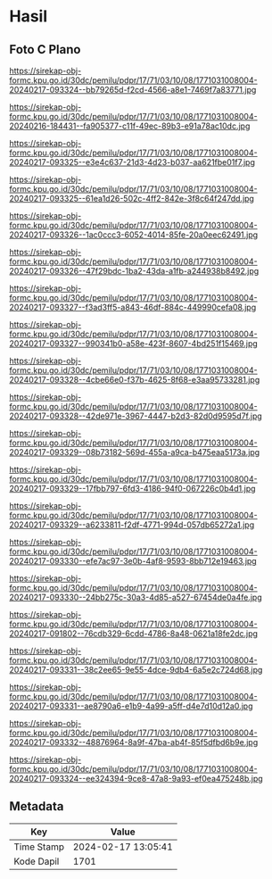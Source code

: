 # Hasil

## Foto C Plano

https://sirekap-obj-formc.kpu.go.id/30dc/pemilu/pdpr/17/71/03/10/08/1771031008004-20240217-093324--bb79265d-f2cd-4566-a8e1-7469f7a83771.jpg

https://sirekap-obj-formc.kpu.go.id/30dc/pemilu/pdpr/17/71/03/10/08/1771031008004-20240216-184431--fa905377-c11f-49ec-89b3-e91a78ac10dc.jpg

https://sirekap-obj-formc.kpu.go.id/30dc/pemilu/pdpr/17/71/03/10/08/1771031008004-20240217-093325--e3e4c637-21d3-4d23-b037-aa621fbe01f7.jpg

https://sirekap-obj-formc.kpu.go.id/30dc/pemilu/pdpr/17/71/03/10/08/1771031008004-20240217-093325--61ea1d26-502c-4ff2-842e-3f8c64f247dd.jpg

https://sirekap-obj-formc.kpu.go.id/30dc/pemilu/pdpr/17/71/03/10/08/1771031008004-20240217-093326--1ac0ccc3-6052-4014-85fe-20a0eec62491.jpg

https://sirekap-obj-formc.kpu.go.id/30dc/pemilu/pdpr/17/71/03/10/08/1771031008004-20240217-093326--47f29bdc-1ba2-43da-a1fb-a244938b8492.jpg

https://sirekap-obj-formc.kpu.go.id/30dc/pemilu/pdpr/17/71/03/10/08/1771031008004-20240217-093327--f3ad3ff5-a843-46df-884c-449990cefa08.jpg

https://sirekap-obj-formc.kpu.go.id/30dc/pemilu/pdpr/17/71/03/10/08/1771031008004-20240217-093327--990341b0-a58e-423f-8607-4bd251f15469.jpg

https://sirekap-obj-formc.kpu.go.id/30dc/pemilu/pdpr/17/71/03/10/08/1771031008004-20240217-093328--4cbe66e0-f37b-4625-8f68-e3aa95733281.jpg

https://sirekap-obj-formc.kpu.go.id/30dc/pemilu/pdpr/17/71/03/10/08/1771031008004-20240217-093328--42de971e-3967-4447-b2d3-82d0d9595d7f.jpg

https://sirekap-obj-formc.kpu.go.id/30dc/pemilu/pdpr/17/71/03/10/08/1771031008004-20240217-093329--08b73182-569d-455a-a9ca-b475eaa5173a.jpg

https://sirekap-obj-formc.kpu.go.id/30dc/pemilu/pdpr/17/71/03/10/08/1771031008004-20240217-093329--17fbb797-6fd3-4186-94f0-067226c0b4d1.jpg

https://sirekap-obj-formc.kpu.go.id/30dc/pemilu/pdpr/17/71/03/10/08/1771031008004-20240217-093329--a6233811-f2df-4771-994d-057db65272a1.jpg

https://sirekap-obj-formc.kpu.go.id/30dc/pemilu/pdpr/17/71/03/10/08/1771031008004-20240217-093330--efe7ac97-3e0b-4af8-9593-8bb712e19463.jpg

https://sirekap-obj-formc.kpu.go.id/30dc/pemilu/pdpr/17/71/03/10/08/1771031008004-20240217-093330--24bb275c-30a3-4d85-a527-67454de0a4fe.jpg

https://sirekap-obj-formc.kpu.go.id/30dc/pemilu/pdpr/17/71/03/10/08/1771031008004-20240217-091802--76cdb329-6cdd-4786-8a48-0621a18fe2dc.jpg

https://sirekap-obj-formc.kpu.go.id/30dc/pemilu/pdpr/17/71/03/10/08/1771031008004-20240217-093331--38c2ee65-9e55-4dce-9db4-6a5e2c724d68.jpg

https://sirekap-obj-formc.kpu.go.id/30dc/pemilu/pdpr/17/71/03/10/08/1771031008004-20240217-093331--ae8790a6-e1b9-4a99-a5ff-d4e7d10d12a0.jpg

https://sirekap-obj-formc.kpu.go.id/30dc/pemilu/pdpr/17/71/03/10/08/1771031008004-20240217-093332--48876964-8a9f-47ba-ab4f-85f5dfbd6b9e.jpg

https://sirekap-obj-formc.kpu.go.id/30dc/pemilu/pdpr/17/71/03/10/08/1771031008004-20240217-093324--ee324394-9ce8-47a8-9a93-ef0ea475248b.jpg


## Metadata

| Key        | Value               |
| ---------- | ------------------- |
| Time Stamp | 2024-02-17 13:05:41 |
| Kode Dapil | 1701                |



